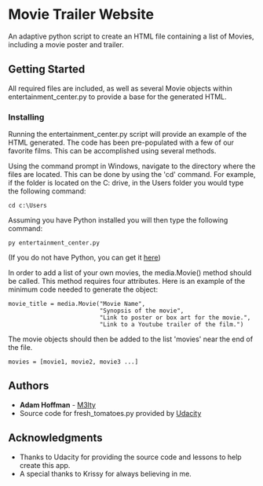# Movie Trailer Website

An adaptive python script to create an HTML file containing a list of Movies, including a movie poster and trailer.

## Getting Started

All required files are included, as well as several Movie objects within entertainment_center.py to provide a base for the generated HTML.


### Installing
Running the entertainment_center.py script will provide an example of the HTML generated. The code has been pre-populated with a few of our favorite films.
This can be accomplished using several methods.

Using the command prompt in Windows, navigate to the directory where the files are located. This can be done by using the 'cd' command.
For example, if the folder is located on the C: drive, in the Users folder you would type the following command:

```
cd c:\Users
```
Assuming you have Python installed you will then type the following command:

```
py entertainment_center.py
```
(If you do not have Python, you can get it [here](https://www.python.org/downloads/))

In order to add a list of your own movies, the media.Movie() method should be called. This method requires four attributes.
Here is an example of the minimum code needed to generate the object:

```
movie_title = media.Movie("Movie Name",
                          "Synopsis of the movie",
                          "Link to poster or box art for the movie.",
                          "Link to a Youtube trailer of the film.")
```

The movie objects should then be added to the list 'movies' near the end of the file.

```
movies = [movie1, movie2, movie3 ...]
```

## Authors

* **Adam Hoffman** -  [M3lty](https://github.com/M3lty)
* Source code for fresh_tomatoes.py provided by [Udacity](https://github.com/udacity/ud036_StarterCode)


## Acknowledgments

* Thanks to Udacity for providing the source code and lessons to help create this app.
* A special thanks to Krissy for always believing in me.
